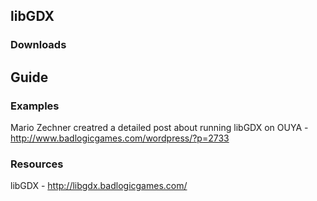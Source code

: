 ## libGDX

### Downloads

## Guide

### Examples

Mario Zechner creatred a detailed post about running libGDX on OUYA - http://www.badlogicgames.com/wordpress/?p=2733

### Resources

libGDX - http://libgdx.badlogicgames.com/
